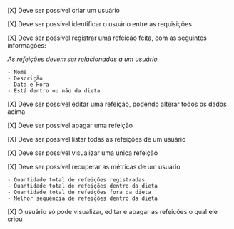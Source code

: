 [X] Deve ser possível criar um usuário

[X] Deve ser possível identificar o usuário entre as requisições

[X] Deve ser possível registrar uma refeição feita, com as seguintes informações:

  *As refeições devem ser relacionadas a um usuário.*

    - Nome
    - Descrição
    - Data e Hora
    - Está dentro ou não da dieta

[X] Deve ser possível editar uma refeição, podendo alterar todos os dados acima

[X] Deve ser possível apagar uma refeição

[X] Deve ser possível listar todas as refeições de um usuário

[X] Deve ser possível visualizar uma única refeição

[X] Deve ser possível recuperar as métricas de um usuário

    - Quantidade total de refeições registradas
    - Quantidade total de refeições dentro da dieta
    - Quantidade total de refeições fora da dieta
    - Melhor sequência de refeições dentro da dieta

[X] O usuário só pode visualizar, editar e apagar as refeições o qual ele criou
